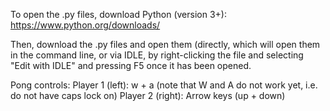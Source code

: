 To open the .py files, download Python (version 3+):
https://www.python.org/downloads/

Then, download the .py files and open them (directly, 
which will open them in the command line, or via IDLE,
by right-clicking the file and selecting "Edit with IDLE"
and pressing F5 once it has been opened.


Pong controls:
Player 1 (left):  w + a (note that W and A do not work yet, i.e. do not have caps lock on)
Player 2 (right): Arrow keys (up + down)
 
